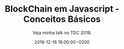 ---
layout: post
title:  "BlockChain em Javascript - Conceitos Básicos"
date:   2018-12-16 18:00:00 -0200
categories: ['Talk']
subtitle: "Veja minha talk no TDC 2018."
external-url: https://speakerdeck.com/lucasinocente/blockchain-em-javascript-conceitos-basicos
---